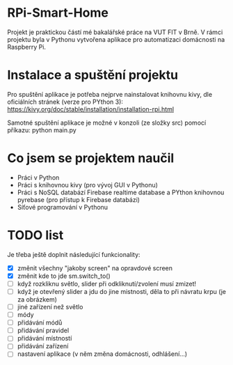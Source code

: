 # RPi-Smart-Home
Projekt je praktickou částí mé bakalářské práce na VUT FIT v Brně.
V rámci projektu byla v Pythonu vytvořena aplikace pro automatizaci domácnosti na Raspberry Pi.

# Instalace a spuštění projektu
Pro spuštění aplikace je potřeba nejprve nainstalovat knihovnu kivy, dle oficiálních stránek (verze pro PYthon 3):  
https://kivy.org/doc/stable/installation/installation-rpi.html

Samotné spuštění aplikace je možné v konzoli (ze složky src) pomocí příkazu:
python main.py


# Co jsem se projektem naučil
- Práci v Python
- Práci s knihovnou kivy (pro vývoj GUI v Pythonu)
- Práci s NoSQL databází Firebase realtime database a PYthon knihovnou pyrebase (pro přístup k Firebase databázi)
- Síťové programování v Pythonu

# TODO list
Je třeba ještě doplnit následující funkcionality:
- [x] změnit všechny "jakoby screen" na opravdové screen  
- [x] změnit kde to jde sm.switch_to()  
- [ ] když rozkliknu světlo, slider při odkliknutí/zvolení musí zmizet!  
- [ ] když je otevřený slider a jdu do jine mistnosti, děla to při návratu krpu (je za obrázkem)  
- [ ] jiné zařízení než světlo  
- [ ] módy  
- [ ] přidávání módů  
- [ ] přidávání pravidel  
- [ ] přidávání místností  
- [ ] přidávání zařízení  
- [ ] nastavení aplikace (v něm změna domácnosti, odhlášení...)  
